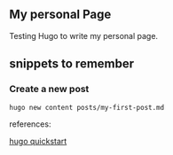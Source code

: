 My personal Page
----

Testing Hugo to write my personal page.


## snippets to remember
### Create a new post
```
hugo new content posts/my-first-post.md
```


references:

[hugo quickstart](https://gohugo.io/getting-started/quick-start/)